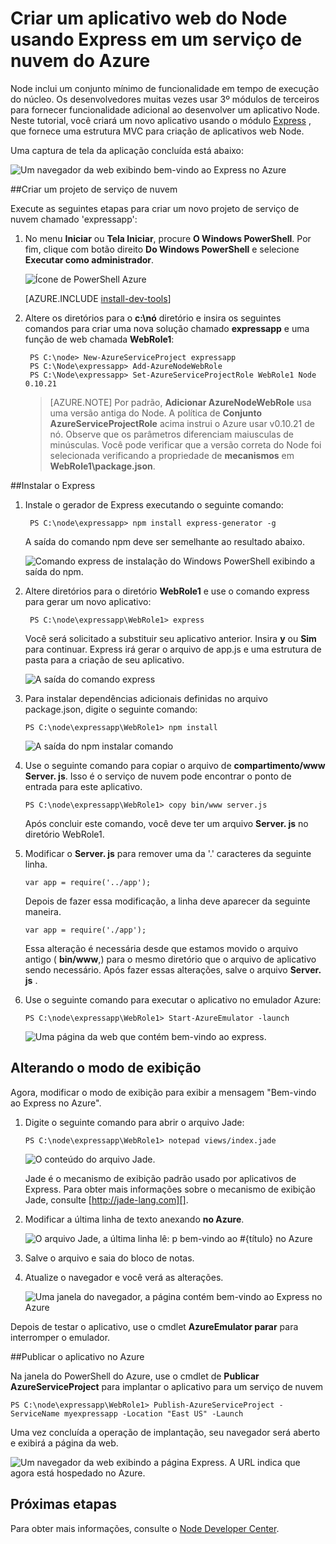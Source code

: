 <properties 
    pageTitle="Web App com Express (node) | Microsoft Azure" 
    description="Um tutorial baseia o tutorial de serviço de nuvem e demonstra como usar o módulo do Express." 
    services="cloud-services" 
    documentationCenter="nodejs" 
    authors="rmcmurray" 
    manager="wpickett" 
    editor=""/>

<tags 
    ms.service="cloud-services" 
    ms.workload="tbd" 
    ms.tgt_pltfrm="na" 
    ms.devlang="nodejs" 
    ms.topic="article" 
    ms.date="08/11/2016" 
    ms.author="robmcm"/>






# <a name="build-a-nodejs-web-application-using-express-on-an-azure-cloud-service"></a>Criar um aplicativo web do Node usando Express em um serviço de nuvem do Azure

Node inclui um conjunto mínimo de funcionalidade em tempo de execução do núcleo.
Os desenvolvedores muitas vezes usar 3º módulos de terceiros para fornecer funcionalidade adicional ao desenvolver um aplicativo Node. Neste tutorial, você criará um novo aplicativo usando o módulo [Express][] , que fornece uma estrutura MVC para criação de aplicativos web Node.

Uma captura de tela da aplicação concluída está abaixo:

![Um navegador da web exibindo bem-vindo ao Express no Azure](./media/cloud-services-nodejs-develop-deploy-express-app/node36.png)

##<a name="create-a-cloud-service-project"></a>Criar um projeto de serviço de nuvem

Execute as seguintes etapas para criar um novo projeto de serviço de nuvem chamado 'expressapp':

1. No menu **Iniciar** ou **Tela Iniciar**, procure **O Windows PowerShell**. Por fim, clique com botão direito **Do Windows PowerShell** e selecione **Executar como administrador**.

    ![Ícone de PowerShell Azure](./media/cloud-services-nodejs-develop-deploy-express-app/azure-powershell-start.png)

    [AZURE.INCLUDE [install-dev-tools](../../includes/install-dev-tools.md)]

2. Altere os diretórios para o **c:\\nó** diretório e insira os seguintes comandos para criar uma nova solução chamado **expressapp** e uma função de web chamada **WebRole1**:

        PS C:\node> New-AzureServiceProject expressapp
        PS C:\Node\expressapp> Add-AzureNodeWebRole
        PS C:\Node\expressapp> Set-AzureServiceProjectRole WebRole1 Node 0.10.21

    > [AZURE.NOTE] Por padrão, **Adicionar AzureNodeWebRole** usa uma versão antiga do Node. A política de **Conjunto AzureServiceProjectRole** acima instrui o Azure usar v0.10.21 de nó.  Observe que os parâmetros diferenciam maiusculas de minúsculas.  Você pode verificar que a versão correta do Node foi selecionada verificando a propriedade de **mecanismos** em **WebRole1\package.json**.

##<a name="install-express"></a>Instalar o Express

1. Instale o gerador de Express executando o seguinte comando:

        PS C:\node\expressapp> npm install express-generator -g

    A saída do comando npm deve ser semelhante ao resultado abaixo. 

    ![Comando express de instalação do Windows PowerShell exibindo a saída do npm.](./media/cloud-services-nodejs-develop-deploy-express-app/express-g.png)

2. Altere diretórios para o diretório **WebRole1** e use o comando express para gerar um novo aplicativo:

        PS C:\node\expressapp\WebRole1> express

    Você será solicitado a substituir seu aplicativo anterior. Insira **y** ou **Sim** para continuar. Express irá gerar o arquivo de app.js e uma estrutura de pasta para a criação de seu aplicativo.

    ![A saída do comando express](./media/cloud-services-nodejs-develop-deploy-express-app/node23.png)


5.  Para instalar dependências adicionais definidas no arquivo package.json, digite o seguinte comando:

        PS C:\node\expressapp\WebRole1> npm install

    ![A saída do npm instalar comando](./media/cloud-services-nodejs-develop-deploy-express-app/node26.png)

6.  Use o seguinte comando para copiar o arquivo de **compartimento/www** **Server. js**. Isso é o serviço de nuvem pode encontrar o ponto de entrada para este aplicativo.

        PS C:\node\expressapp\WebRole1> copy bin/www server.js

    Após concluir este comando, você deve ter um arquivo **Server. js** no diretório WebRole1.

7.  Modificar o **Server. js** para remover uma da '.' caracteres da seguinte linha.

        var app = require('../app');

    Depois de fazer essa modificação, a linha deve aparecer da seguinte maneira.

        var app = require('./app');

    Essa alteração é necessária desde que estamos movido o arquivo antigo ( **bin/www**,) para o mesmo diretório que o arquivo de aplicativo sendo necessário. Após fazer essas alterações, salve o arquivo **Server. js** .

8.  Use o seguinte comando para executar o aplicativo no emulador Azure:

        PS C:\node\expressapp\WebRole1> Start-AzureEmulator -launch

    ![Uma página da web que contém bem-vindo ao express.](./media/cloud-services-nodejs-develop-deploy-express-app/node28.png)

## <a name="modifying-the-view"></a>Alterando o modo de exibição

Agora, modificar o modo de exibição para exibir a mensagem "Bem-vindo ao Express no Azure".

1.  Digite o seguinte comando para abrir o arquivo Jade:

        PS C:\node\expressapp\WebRole1> notepad views/index.jade

    ![O conteúdo do arquivo Jade.](./media/cloud-services-nodejs-develop-deploy-express-app/getting-started-19.png)

    Jade é o mecanismo de exibição padrão usado por aplicativos de Express. Para obter mais informações sobre o mecanismo de exibição Jade, consulte [http://jade-lang.com][].

2.  Modificar a última linha de texto anexando **no Azure**.

    ![O arquivo Jade, a última linha lê: p bem-vindo ao \#{título} no Azure](./media/cloud-services-nodejs-develop-deploy-express-app/node31.png)

3.  Salve o arquivo e saia do bloco de notas.

4.  Atualize o navegador e você verá as alterações.

    ![Uma janela do navegador, a página contém bem-vindo ao Express no Azure](./media/cloud-services-nodejs-develop-deploy-express-app/node32.png)

Depois de testar o aplicativo, use o cmdlet **AzureEmulator parar** para interromper o emulador.

##<a name="publishing-the-application-to-azure"></a>Publicar o aplicativo no Azure

Na janela do PowerShell do Azure, use o cmdlet de **Publicar AzureServiceProject** para implantar o aplicativo para um serviço de nuvem

    PS C:\node\expressapp\WebRole1> Publish-AzureServiceProject -ServiceName myexpressapp -Location "East US" -Launch

Uma vez concluída a operação de implantação, seu navegador será aberto e exibirá a página da web.

![Um navegador da web exibindo a página Express. A URL indica que agora está hospedado no Azure.](./media/cloud-services-nodejs-develop-deploy-express-app/node36.png)

## <a name="next-steps"></a>Próximas etapas

Para obter mais informações, consulte o [Node Developer Center](/develop/nodejs/).

  [Node.js Web Application]: http://www.windowsazure.com/develop/nodejs/tutorials/getting-started/
  [Express]: http://expressjs.com/
  [http://jade-lang.com]: http://jade-lang.com

 
